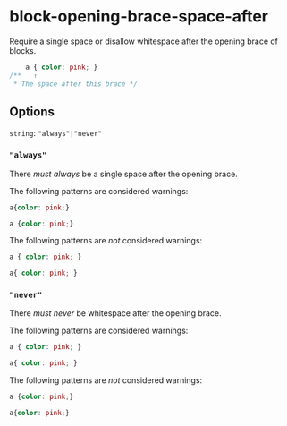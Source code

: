 # block-opening-brace-space-after

Require a single space or disallow whitespace after the opening brace of blocks.

```css
    a { color: pink; }
/**   ↑
 * The space after this brace */
```

## Options

`string`: `"always"|"never"`

### `"always"`

There *must always* be a single space after the opening brace.

The following patterns are considered warnings:

```css
a{color: pink;}
```

```css
a {color: pink;}
```

The following patterns are *not* considered warnings:

```css
a { color: pink; }
```

```css
a{ color: pink; }
```

### `"never"`

There *must never* be whitespace after the opening brace.

The following patterns are considered warnings:

```css
a { color: pink; }
```

```css
a{ color: pink; }
```

The following patterns are *not* considered warnings:

```css
a {color: pink;}
```

```css
a{color: pink;}
```
